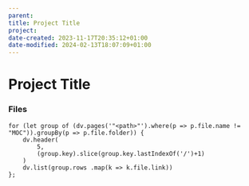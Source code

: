 ```yaml
---
parent: 
title: Project Title
project: 
date-created: 2023-11-17T20:35:12+01:00
date-modified: 2024-02-13T18:07:09+01:00
---
```


# Project Title

### Files

```dataviewjs
for (let group of (dv.pages('"<path>"').where(p => p.file.name != "MOC")).groupBy(p => p.file.folder)) {
	dv.header(
		5, 
		(group.key).slice(group.key.lastIndexOf('/')+1)
	)
	dv.list(group.rows .map(k => k.file.link))
};
```
